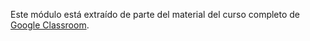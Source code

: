 Este módulo está extraído de parte del material del curso completo de [Google Classroom](https://catedu.gitbooks.io/google-classroom-2018/content/).
